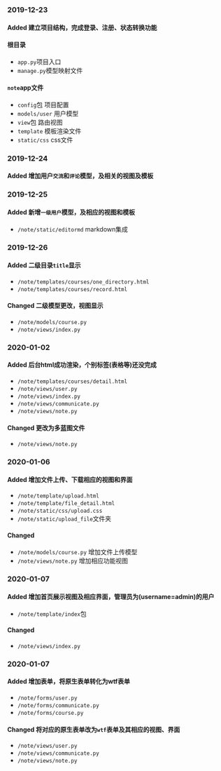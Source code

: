 ### 2019-12-23
#### Added 建立项目结构，完成登录、注册、状态转换功能

#### 根目录
* `app.py`项目入口
* `manage.py`模型映射文件

#### `note`app文件
* `config`包   项目配置
* `models/user`  用户模型
* `view`包 路由视图
* `template` 模板渲染文件
* `static/css` css文件



### 2019-12-24
#### Added 增加用户`交流`和`评论`模型，及相关的视图及模板

### 2019-12-25
#### Added 新增`一级用户`模型，及相应的视图和模板
* `/note/static/editormd`  markdown集成

### 2019-12-26
#### Added 二级目录`title`显示
* `/note/templates/courses/one_directory.html`
* `/note/templates/courses/record.html`

#### Changed  二级模型更改，视图显示
* `/note/models/course.py`
* `/note/views/index.py`


### 2020-01-02
#### Added 后台html成功渲染，个别标签(表格等)还没完成
* `/note/templates/courses/detail.html`
* `/note/views/user.py`
* `/note/views/index.py`
* `/note/views/communicate.py`
* `/note/views/note.py`

#### Changed 更改为多蓝图文件
* `/note/views/note.py`


### 2020-01-06
#### Added 增加文件上传、下载相应的视图和界面
* `/note/template/upload.html`
* `/note/template/file_detail.html`
* `/note/static/css/upload.css`
* `/note/static/upload_file`文件夹

#### Changed
* `/note/models/course.py`  增加文件上传模型
* `/note/views/note.py`  增加相应功能视图


### 2020-01-07
#### Added  增加首页展示视图及相应界面，管理员为(username=admin)的用户
* `/note/template/index`包

#### Changed
* `/note/views/index.py`


### 2020-01-07
#### Added  增加表单，将原生表单转化为wtf表单
* `/note/forms/user.py`
* `/note/forms/communicate.py`
* `/note/forms/course.py`

#### Changed 将对应的原生表单改为`wtf`表单及其相应的视图、界面
* `/note/views/user.py`
* `/note/views/communicate.py`
* `/note/views/note.py`